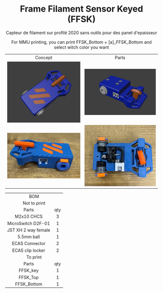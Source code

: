 <h1 align="center">Frame Filament Sensor Keyed (FFSK)</h1>

 <p align="center">Capteur de filament sur profilé 2020 sans outils pour des panel d'epaisseur </p>
 <p align="center">For MMU printing, you can print FFSK_Bottom + [a]_FFSK_Bottom and select witch color you want </p>

<table align=center>
  <tr>
    <td align=center>Concept</td>
    <td align=center>Parts</td>
  </tr>
  <tr>
    <td align=center><img src="https://github.com/GP3DS/Voron-Mods/blob/main/Frame_Filament_Sensor_Keyed/Images/general_screenshot.png" alt="1" width=300px></td>
    <td align=center><img src="https://github.com/GP3DS/Voron-Mods/blob/main/Frame_Filament_Sensor_Keyed/Images/Parts_screenshot.png" alt="1" width=300px></td>
  </tr>
    <tr>
    <td align=center><img src="https://github.com/GP3DS/Voron-Mods/blob/main/Frame_Filament_Sensor_Keyed/Images/In_Place.png" alt="1" width=300px></td>
    <td align=center><img src="https://github.com/GP3DS/Voron-Mods/blob/main/Frame_Filament_Sensor_Keyed/Images/Inside.png" alt="1" width=300px></td>
  </tr>
</table>

<table align=center>
  <tr>
    <td colspan=2 align=center>BOM</td>
  </tr>  
  <tr>
    <td colspan=2 align=center>Not to print</td>
  </tr>  
  <tr>
    <td align=center>Parts</td>
    <td align=center>qty</td>
  </tr>
  <tr>
    <td align=center>M2x10 CHCS</td>
    <td align=center>3</td>
  </tr>
  <tr>
    <td align=center>MicroSwitch D2F-01</td>
    <td align=center>1</td>
  </tr>
  <tr>
    <td align=center>JST XH 2 way female</td>
    <td align=center>1</td>
  </tr>
  <tr>
    <td align=center>5.5mm ball</td>
    <td align=center>1</td>
  </tr>
  <tr>
    <td align=center>ECAS Connector</td>
    <td align=center>2</td>
  </tr>
  <tr>
    <td align=center>ECAS clip locker</td>
    <td align=center>2</td>
  </tr>
  <tr>
    <td colspan=2 align=center>To print</td>
  </tr>
  <tr>
    <td align=center>Parts</td>
    <td align=center>qty</td>
  </tr>
  <tr>
    <td align=center>FFSK_key</td>
    <td align=center>1</td>
  </tr> 
  <tr>
    <td align=center>FFSK_Top</td>
    <td align=center>1</td>
  </tr> 
  <tr>
    <td align=center>FFSK_Bottom</td>
    <td align=center>1</td>
  </tr>  
</table>

